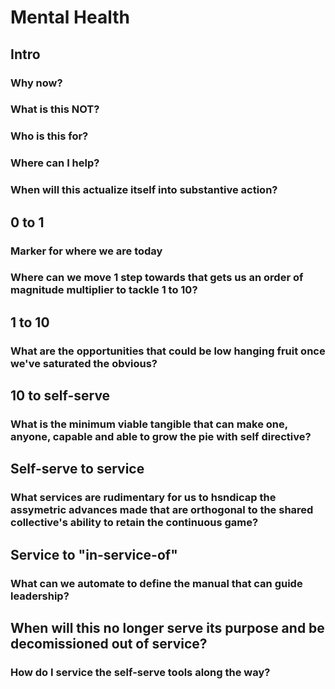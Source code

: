 # Mental Health

## Intro

### Why now?

### What is this NOT?

### Who is this for?

### Where can I help?

### When will this actualize itself into substantive action?

## 0 to 1

### Marker for where we are today

### Where can we move 1 step towards that gets us an order of magnitude multiplier to tackle 1 to 10?

## 1 to 10

### What are the opportunities that could be low hanging fruit once we've saturated the obvious?

## 10 to self-serve

### What is the minimum viable tangible that can make one, anyone, capable and able to grow the pie with self directive?

## Self-serve to service

### What services are rudimentary for us to hsndicap the assymetric advances made that are orthogonal to the shared collective's ability to retain the continuous game?

## Service to "in-service-of"

### What can we automate to define the manual that can guide leadership?

## When will this no longer serve its purpose and be decomissioned out of service?

### How do I service the self-serve tools along the way?
